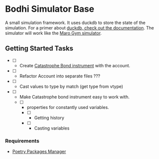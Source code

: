 # Bodhi Simulator Base

A small simulation framework. It uses duckdb to store the state of the simulation. For a primer about [duckdb, check out the documentation](https://duckdb.org/). The simulator will work like the [Maro Gym simulator](https://maro.readthedocs.io/en/).



## Getting Started Tasks

- [ ] - Create [Catastrophe Bond instrument](https://youtu.be/QfWvrpJgPPo) with the account.
- [ ] - Refactor Account into separate files ???
- [ ] - Cast values to type by match (get type from vtype) 
- [ ] - Make Catastrophe bond instrument easy to work with. 
  - [ ] - properties for constantly used variables.
    - [ ] - Getting history
    - [ ] - Casting variables

### Requirements

- [Poetry Packages Manager](https://python-poetry.org/) 